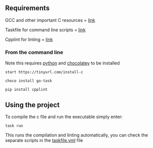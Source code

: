 ## Requirements

GCC and other important C resources = [link](https://installc.org/)

Taskfile for command line scripts = [link](https://taskfile.dev/installation/)

Cpplint for linting = [link](https://github.com/cpplint/cpplint?tab=readme-ov-file#installation)

### From the command line

Note this requires [python](https://www.python.org/downloads/) and [chocolatey](https://chocolatey.org/install) to be installed

    start https://tinyurl.com/install-c

    choco install go-task

    pip install cpplint

## Using the project

To compile the c file and run the executable simply enter:

    task run

This runs the compilation and linting automatically, you can check the separate scripts in the [taskfile.yml]("https://github.com/jakewdr/taskfile-cpplint-gcc-windows/blob/main/taskfile.yml") file
